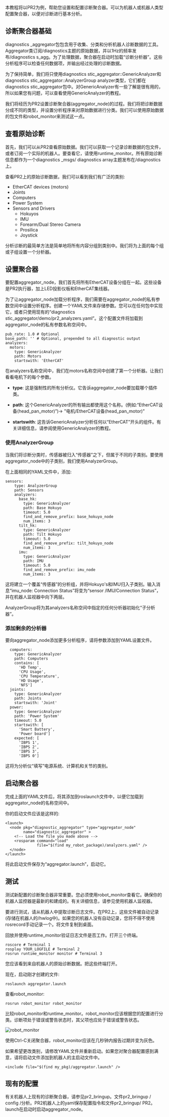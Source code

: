 本教程将以PR2为例，帮助您设置和配置诊断聚合器。可以为机器人或机器人类型配置聚合器，以便对诊断进行基本分析。

## 诊断聚合器基础

diagnostics _aggregator包包含用于收集、分类和分析机器人诊断数据的工具。Aggregator类订阅/diagnostics主题的原始数据，并以1Hz的频率发布/diagnostics s_agg。为了处理数据，聚合器在启动时加载“诊断分析器”。这些分析程序可以检查任何数据项，并输出经过处理的诊断数据。

为了保持简单，我们将只使用diagnostics stic_aggregator::GenericAnalyzer和diagnostics stic_aggregator::AnalyzerGroup analyzer类型，它们都在diagnostics stic_aggregator包中。对GenericAnalyzer有一些了解是很有用的，所以如果您有问题，可以查看使用GenericAnalyzer的教程。

我们将经历为PR2设置诊断聚合器(aggregator_node)的过程。我们将把诊断数据分成不同的类型，并设置分析程序来对原始数据进行分类。我们可以使用原始数据的包文件和robot_monitor来测试这一点。

## 查看原始诊断

首先，我们可以从PR2查看原始数据。我们可以获取一个记录诊断数据的包文件，或者订阅一个实际的机器人。要查看它，请使用runtime_monitor。所有原始诊断信息都作为一个diagnostics _msgs/ diagnostics array主题发布在/diagnostics上。

查看PR2上的原始诊断数据，我们可以看到我们有广泛的类别:

* EtherCAT devices (motors)
* Joints
* Computers
* Power System
* Sensors and Drivers
   * Hokuyos
   * IMU
   * Forearm/Dual Stereo Camera
   * Prosilica
   * Joystick 

分析诊断的最简单方法是简单地将所有内容分组到类别中。我们将为上面的每个组或子组设置一个分析器。

## 设置聚合器

要配置aggregator_node，我们首先将所有EtherCAT设备分组在一起。这些设备是PR2执行器，加上LED投影仪板和EtherCAT集线器。

为了让aggregator_node加载分析程序，我们需要在aggregator_node的私有参数空间中设置分析程序。创建一个YAML文件来存储参数。您可以在任何包中实现它，或者只使用现有的“diagnostics stic_aggregator/demo/pr2_analyzers.yaml”。这个配置文件将加载到aggregator_node的私有参数名称空间中。
```
pub_rate: 1.0 # Optional
base_path: '' # Optional, prepended to all diagnostic output
analyzers:
  motors:
    type: GenericAnalyzer
    path: Motors
    startswith: 'EtherCAT'
```
在analyzers名称空间中，我们在motors名称空间中创建了第一个分析器。让我们看看电机下的每个参数。

* **type**: 这是强制性的所有分析仪。它告诉aggregator_node要加载哪个插件类。

* **path**: 这个GenericAnalyzer的所有输出都使用这个名称。(例如:“EtherCAT设备(head_pan_motor)”)-> "电机/EtherCAT设备(head_pan_motor)"

* **startswith**: 这告诉GenericAnalyzer分析任何以“EtherCAT”开头的组件。有关详细信息，请参阅使用GenericAnalyzer的教程。 

### 使用AnalyzerGroup

当我们将诊断分类时，传感器被归入“传感器”之下，但属于不同的子类别。要使用aggregator_node中的子类别，我们使用AnalyzerGroup。

在上面相同的YAML文件中，添加:

```
sensors:
    type: AnalyzerGroup
    path: Sensors
    analyzers:
      base_hk:
        type: GenericAnalyzer
        path: Base Hokuyo
        timeout: 5.0
        find_and_remove_prefix: base_hokuyo_node
        num_items: 3
      tilt_hk:
        type: GenericAnalyzer
        path: Tilt Hokuyo
        timeout: 5.0
        find_and_remove_prefix: tilt_hokuyo_node
        num_items: 3
      imu:
        type: GenericAnalyzer
        path: IMU
        timeout: 5.0
        find_and_remove_prefix: imu_node
        num_items: 3
```

这将建立一个覆盖“传感器”的分析组，并将Hokuyo's和IMU归入子类别。输入消息“imu_node: Connection Status”将变为“sensor /IMU/Connection Status”，并在机器人监视器中向下两层。

AnalyzerGroup将为其analyzers名称空间中指定的任何分析器初始化“子分析器”。

### 添加剩余的分析器

要向aggregator_node添加更多分析程序，请将参数添加到YAML设置文件。
 
```
  computers:
    type: GenericAnalyzer
    path: Computers
    contains: [
      'HD Temp',
      'CPU Usage',
      'CPU Temperature',
      'HD Usage',
      'NFS']
  joints:
    type: GenericAnalyzer
    path: Joints
    startswith: 'Joint'
  power:
    type: GenericAnalyzer
    path: 'Power System'
    timeout: 5.0
    startswith: [
      'Smart Battery',
      'Power board']
    expected: [
      'IBPS 1',
      'IBPS 2',
      'IBPS 3',
      'IBPS 0']
```
这将为分析仪“填写”电源系统、计算机和关节的类别。

## 启动聚合器

完成上面的YAML文件后，将其添加到roslaunch文件中，以便它加载到aggregator_node的名称空间中。

你的启动文件应该是这样的:

```
<launch>
  <node pkg="diagnostic_aggregator" type="aggregator_node"
        name="diagnostic_aggregator" >
    <!-- Load the file you made above -->
    <rosparam command="load" 
              file="$(find my_robot_package)/analyzers.yaml" />
  </node>
</launch>
```

将此启动文件保存为“aggregator.launch”，启动它。

## 测试

测试新配置的诊断聚合器非常重要。您必须使用robot_monitor查看它。确保你的机器人监控器是最新的和建成的。有关详细信息，请参见使用机器人监视器。

要进行测试，请从机器人中提取诊断日志文件。在PR2上，这些文件被自动记录(存储在机器人的/hwlog中)。如果您的机器人没有自动记录，您将不得不使用rosrecord手动记录一个。将文件复制到桌面。

回放并使用runtime_monitor验证日志文件是否工作。打开三个终端。
```
roscore # Terminal 1
rosplay YOUR_LOGFILE # Terminal 2
rosrun runtime_monitor monitor # Terminal 3
```

您应该看到来自机器人的原始诊断数据。把这些终端打开。

现在，启动刚才创建的文件:
```
roslaunch aggregator.launch
```
查看robot_monitor:
```
rosrun robot_monitor robot_monitor
```

比较robot_monitor和runtime_monitor。robot_monitor应该根据您的配置进行分类。诊断项处于错误或警告状态时，其父项也应处于错误或警告状态。

![robot_monitor](../images/robot_monitor.png)

使用Ctrl-C关闭聚合器，robot_monitor应该在几秒钟内报告过期并变为灰色。

如果希望更改类别，请修改YAML文件并重新启动。如果您对聚合器配置感到满意，请将启动文件添加到机器人的主启动文件中。
```
<include file="$(find my_pkg)/aggregator.launch" />
```
## 现有的配置

有关机器人上现有的诊断聚合器，请参见pr2_bringup。文件pr2_bringup / config /分析。PR2机器人上的yaml保存配置指令和文件pr2_bringup/ PR2。launch在启动时启动aggregator_node。
